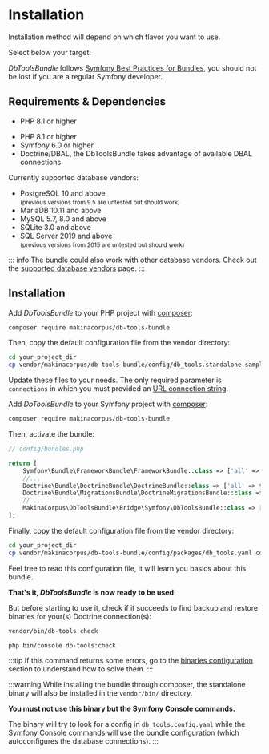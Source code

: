 # Installation

Installation method will depend on which flavor you want to use.

Select below your target:

<FlavorSwitcher />

<div class="symfony">

*DbToolsBundle* follows [Symfony Best Practices for Bundles](https://symfony.com/doc/current/bundles/best_practices.html),
you should not be lost if you are a regular Symfony developer.

</div>

## Requirements & Dependencies

<div class="standalone">

- PHP 8.1 or higher

</div>
<div class="symfony">

- PHP 8.1 or higher
- Symfony 6.0 or higher
- Doctrine/DBAL, the DbToolsBundle takes advantage of available DBAL connections

</div>

Currently supported database vendors:

- PostgreSQL 10 and above
  <br><small>(previous versions from 9.5 are untested but should work)</small>
- MariaDB 10.11 and above
- MySQL 5.7, 8.0 and above
- SQLite 3.0 and above
- SQL Server 2019 and above
  <br><small>(previous versions from 2015 are untested but should work)</small>

::: info
The bundle could also work with other database vendors.
Check out the [supported database vendors](../getting-started/database-vendors) page.
:::

## Installation

<div class="standalone">

Add *DbToolsBundle* to your PHP project with [composer](https://getcomposer.org):

```sh
composer require makinacorpus/db-tools-bundle
```

Then, copy the default configuration file from the vendor directory:

```sh
cd your_project_dir
cp vendor/makinacorpus/db-tools-bundle/config/db_tools.standalone.sample.yaml db_tools.config.yaml
```

Update these files to your needs. The only required parameter is `connections` in which you
must provided an [URL connection string](../configuration/reference#connections).
</div>
<div class="symfony">

Add *DbToolsBundle* to your Symfony project with [composer](https://getcomposer.org):

```sh
composer require makinacorpus/db-tools-bundle
```

Then, activate the bundle:

```php
// config/bundles.php

return [
    Symfony\Bundle\FrameworkBundle\FrameworkBundle::class => ['all' => true],
    //...
    Doctrine\Bundle\DoctrineBundle\DoctrineBundle::class => ['all' => true],
    Doctrine\Bundle\MigrationsBundle\DoctrineMigrationsBundle::class => ['all' => true],
    // ...
    MakinaCorpus\DbToolsBundle\Bridge\Symfony\DbToolsBundle::class => ['all' => true], // [!code ++]
];
```

Finally, copy the default configuration file from the vendor directory:

```sh
cd your_project_dir
cp vendor/makinacorpus/db-tools-bundle/config/packages/db_tools.yaml config/packages/
```

Feel free to read this configuration file, it will learn you basics about this bundle.
</div>

**That's it, *DbToolsBundle* is now ready to be used.**

But before starting to use it, check if it succeeds to find
backup and restore binaries for your(s) Doctrine connection(s):

<div class="standalone">

```sh
vendor/bin/db-tools check
```

</div>

<div class="symfony">

```sh
php bin/console db-tools:check
```

</div>

:::tip
If this command returns some errors, go to the [binaries configuration](../configuration#binaries)
section to understand how to solve them.
:::

<div class="symfony">

:::warning
While installing the bundle through composer, the standalone binary will also be installed in
the `vendor/bin/` directory.

**You must not use this binary but the Symfony Console commands.**

The binary will try to look for a config in `db_tools.config.yaml` while the Symfony Console commands
will use the bundle configuration (which autoconfigures the database connections).
:::

</div>
